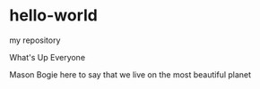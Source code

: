 # hello-world
my repository

What's Up Everyone

Mason Bogie here to say that we live
on the most beautiful planet
